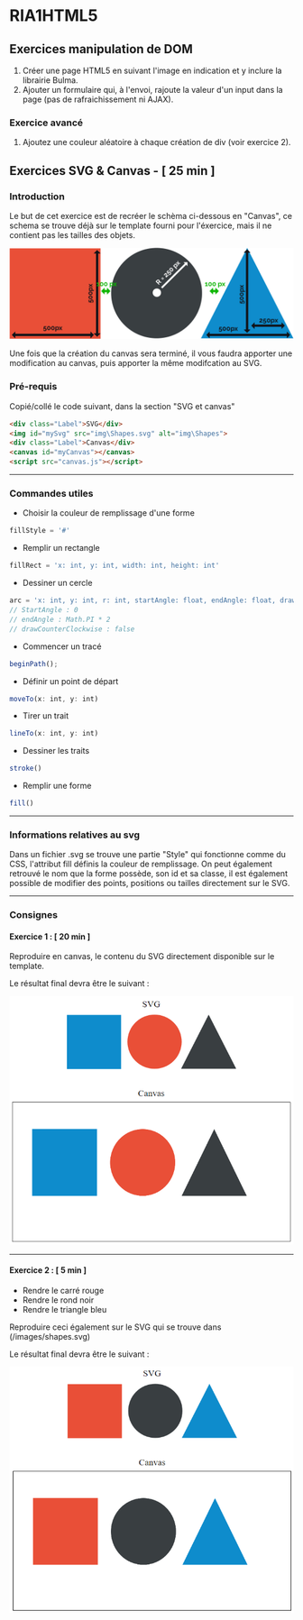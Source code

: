 # RIA1HTML5

## Exercices manipulation de DOM

1. Créer une page HTML5 en suivant l'image en indication et y inclure la librairie Bulma.
2. Ajouter un formulaire qui, à l'envoi, rajoute la valeur d'un input dans la page (pas de rafraichissement ni AJAX).

### Exercice avancé
1. Ajoutez une couleur aléatoire à chaque création de div (voir exercice 2).

## Exercices SVG & Canvas - [ 25 min ]

### Introduction

Le but de cet exercice est de recréer le schèma ci-dessous en "Canvas", ce schema se trouve déjà sur le template fourni pour l'éxercice, mais il ne contient pas les tailles des objets.

![Resultat](./data-help/ShapesPX.jpg "Premier resultat")

Une fois que la création du canvas sera terminé, il vous faudra apporter une modification au canvas, puis apporter la même modifcation au SVG.



### Pré-requis 

Copié/collé le code suivant, dans la section "SVG et canvas"

```html
<div class="Label">SVG</div>
<img id="mySvg" src="img\Shapes.svg" alt="img\Shapes">
<div class="Label">Canvas</div>
<canvas id="myCanvas"></canvas>
<script src="canvas.js"></script>
```



---

### Commandes utiles

- Choisir la couleur de remplissage d'une forme

```javascript
fillStyle = '#'
```

- Remplir un rectangle

```javascript
fillRect = 'x: int, y: int, width: int, height: int'
```

- Dessiner un cercle

```javascript
arc = 'x: int, y: int, r: int, startAngle: float, endAngle: float, drawCounterClockwise: bool'
// StartAngle : 0 
// endAngle : Math.PI * 2
// drawCounterClockwise : false
```

- Commencer un tracé

```javascript
beginPath();
```

- Définir un point de départ

```javascript
moveTo(x: int, y: int)
```

- Tirer un trait

```javascript
lineTo(x: int, y: int)
```

- Dessiner les traits

```javascript
stroke()
```

- Remplir une forme

```javascript
fill()
```

---

### Informations relatives au svg 

Dans un fichier .svg se trouve une partie "Style" qui fonctionne comme du CSS, l'attribut fill définis la couleur de remplissage. On peut également retrouvé le nom que la forme possède, son id et sa classe, il est également possible de modifier des points, positions ou tailles directement sur le SVG.

---

### Consignes

#### Exercice 1 : [ 20 min ]

Reproduire en canvas, le contenu du SVG directement disponible sur le template.

Le résultat final devra être le suivant : 

![Resultat](./data-help/Result1.PNG "Premier resultat")

---

#### Exercice 2 : [ 5 min ]

- Rendre le carré rouge
- Rendre le rond noir
- Rendre le triangle bleu

Reproduire ceci également sur le SVG qui se trouve dans (/images/shapes.svg)

Le résultat final devra être le suivant : 

![Resultat](./data-help/Result2.PNG "Deuxieme resultat")
